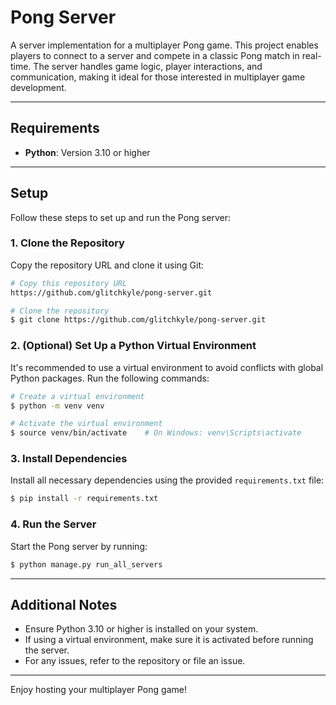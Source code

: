 # Pong Server

A server implementation for a multiplayer Pong game. This project enables players to connect to a server and compete in a classic Pong match in real-time. The server handles game logic, player interactions, and communication, making it ideal for those interested in multiplayer game development.

---

## Requirements

- **Python**: Version 3.10 or higher

---

## Setup

Follow these steps to set up and run the Pong server:

### 1. Clone the Repository

Copy the repository URL and clone it using Git:

```bash
# Copy this repository URL
https://github.com/glitchkyle/pong-server.git

# Clone the repository
$ git clone https://github.com/glitchkyle/pong-server.git
```

### 2. (Optional) Set Up a Python Virtual Environment

It's recommended to use a virtual environment to avoid conflicts with global Python packages. Run the following commands:

```bash
# Create a virtual environment
$ python -m venv venv

# Activate the virtual environment
$ source venv/bin/activate    # On Windows: venv\Scripts\activate
```

### 3. Install Dependencies

Install all necessary dependencies using the provided `requirements.txt` file:

```bash
$ pip install -r requirements.txt
```

### 4. Run the Server

Start the Pong server by running:

```bash
$ python manage.py run_all_servers
```

---

## Additional Notes

- Ensure Python 3.10 or higher is installed on your system.
- If using a virtual environment, make sure it is activated before running the server.
- For any issues, refer to the repository or file an issue.

---

Enjoy hosting your multiplayer Pong game!
